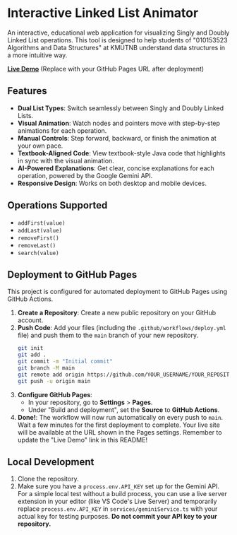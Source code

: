 # Interactive Linked List Animator

An interactive, educational web application for visualizing Singly and Doubly Linked List operations. This tool is designed to help students of "010153523 Algorithms and Data Structures" at KMUTNB understand data structures in a more intuitive way.

**[Live Demo](https://YOUR_USERNAME.github.io/YOUR_REPOSITORY/)** (Replace with your GitHub Pages URL after deployment)

## Features

- **Dual List Types**: Switch seamlessly between Singly and Doubly Linked Lists.
- **Visual Animation**: Watch nodes and pointers move with step-by-step animations for each operation.
- **Manual Controls**: Step forward, backward, or finish the animation at your own pace.
- **Textbook-Aligned Code**: View textbook-style Java code that highlights in sync with the visual animation.
- **AI-Powered Explanations**: Get clear, concise explanations for each operation, powered by the Google Gemini API.
- **Responsive Design**: Works on both desktop and mobile devices.

## Operations Supported

- `addFirst(value)`
- `addLast(value)`
- `removeFirst()`
- `removeLast()`
- `search(value)`

## Deployment to GitHub Pages

This project is configured for automated deployment to GitHub Pages using GitHub Actions.

1.  **Create a Repository**: Create a new public repository on your GitHub account.
2.  **Push Code**: Add your files (including the `.github/workflows/deploy.yml` file) and push them to the `main` branch of your new repository.
    ```bash
    git init
    git add .
    git commit -m "Initial commit"
    git branch -M main
    git remote add origin https://github.com/YOUR_USERNAME/YOUR_REPOSITORY.git # Replace with your repo URL
    git push -u origin main
    ```
3.  **Configure GitHub Pages**:
    - In your repository, go to **Settings** > **Pages**.
    - Under "Build and deployment", set the **Source** to **GitHub Actions**.
4.  **Done!**: The workflow will now run automatically on every push to `main`. Wait a few minutes for the first deployment to complete. Your live site will be available at the URL shown in the Pages settings. Remember to update the "Live Demo" link in this README!

## Local Development

1.  Clone the repository.
2.  Make sure you have a `process.env.API_KEY` set up for the Gemini API. For a simple local test without a build process, you can use a live server extension in your editor (like VS Code's Live Server) and temporarily replace `process.env.API_KEY` in `services/geminiService.ts` with your actual key for testing purposes. **Do not commit your API key to your repository.**